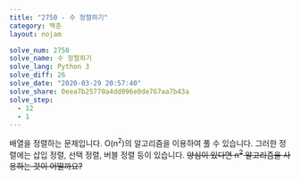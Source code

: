 ```yaml
---
title: "2750 - 수 정렬하기"
category: 백준
layout: nojam

solve_num: 2750
solve_name: 수 정렬하기
solve_lang: Python 3
solve_diff: 26
solve_date: "2020-03-29 20:57:40"
solve_share: 0eea7b25770a4dd096e0de767aa7b43a
solve_step:
  - 12
  - 1
---
```


배열을 정렬하는 문제입니다. O(n<sup>2</sup>)의 알고리즘을 이용하여 풀 수 있습니다. 그러한 정렬에는 삽입 정렬, 선택 정렬, 버블 정렬 등이 있습니다. ~~양심이 있다면 n<sup>2</sup> 알고리즘을 사용하는 것이 어떨까요?~~
